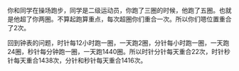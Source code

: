 你和同学在操场跑步，同学是二级运动员，你跑了三圈的时候，他跑了五圈。也就是他超了你两圈。不算起跑算重点，每次超圈你们重合一次。所以你们嗯位置重合了2次。

回到钟表的问题，时针每12小时跑一圈，一天跑2圈，分针每小时跑一圈，一天跑24圈，秒针每分钟跑一圈，一天跑1440圈。所以时针分针每天重合22次，时针秒针每天重合1438次，分针和秒针每天重合1416次。

